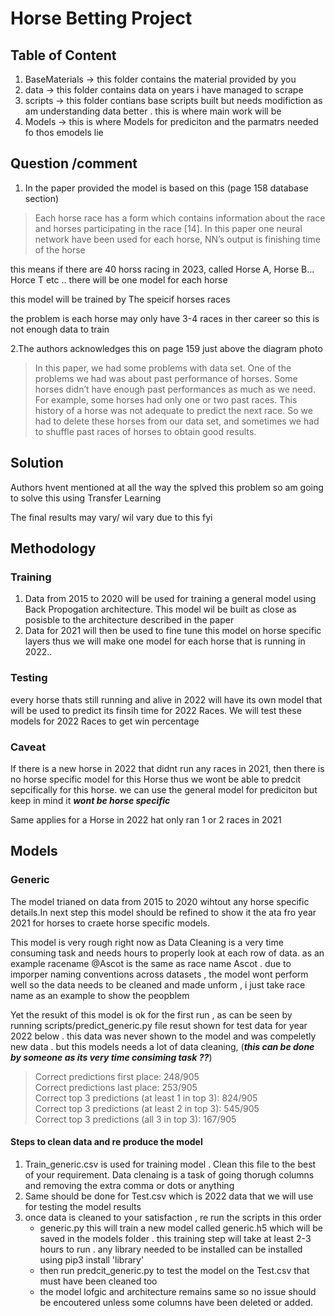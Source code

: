 # Horse Betting Project

## Table of Content

1. BaseMaterials -> this folder contains the material provided by you
2. data -> this folder contains data on years i have managed to scrape
3. scripts -> this folder contians base scripts built but needs modifiction as am understanding data better . this is where main work will be
4. Models -> this is where Models for prediciton and the parmatrs needed fo thos emodels lie

## Question /comment

1. In the paper provided the model is based on this (page 158 database section)

> Each horse race has a form which contains information
about the race and horses participating in the race [14].
In this paper one neural network have been used for each
horse, NN’s output is finishing time of the horse

this means if there are 40 horss racing in 2023, called Horse A, Horse B... Horce T etc .. there will be one model for each horse

this model will be trained by The speicif horses races

the problem is each horse may only have 3-4 races in ther career so this is not enough data to train

2.The authors acknowledges this on page 159 just above the diagram photo

> In this paper, we had some problems with data set. One
of the problems we had was about past performance of
horses. Some horses didn’t have enough past
performances as much as we need. For example, some
horses had only one or two past races. This history of a
horse was not adequate to predict the next race. So we
had to delete these horses from our data set, and
sometimes we had to shuffle past races of horses to
obtain good results.

## Solution

Authors hvent mentioned at all the way the splved this problem so am going to solve this using Transfer Learning

The final results may vary/ wil vary due to this fyi

## Methodology

### Training

1. Data from 2015 to 2020 will be used for training a general model using Back Propogation architecture. This model wil be built as close as posisble to the architecture described in the paper
2. Data for 2021 will then be used to fine tune this model on horse specific layers thus we will make one model for each horse that is running in 2022.. 

### Testing 

every horse thats still running and alive in 2022 will have its own model that will be used to predict its finsih time for 2022 Races. We will test these models for 2022 Races to get win percentage 

### Caveat

If there is a new horse in 2022 that didnt run any races in 2021, then there is no horse specific model for this Horse thus we wont be able to predcit sepcifically for this horse. we can use the general model for prediciton but keep in mind it ***wont be horse specific***

Same applies for a Horse in 2022 hat only ran 1 or 2 races in 2021

## Models

### Generic

The model trianed on data from 2015 to 2020 wihtout any horse specific details.In next step this model should be refined to show it the ata fro year 2021 for horses to craete horse specific models. 

This model is very rough right now as Data Cleaning is a very time consuming task and needs hours to properly look at each row of data. as an example racename @Ascot is the same as race name Ascot . due to imporper naming conventions across datasets , the model wont perform well so the data needs to be cleaned and made unform , i just take race name as an example to show the peopblem 

Yet the resukt of this model is ok for the first run , as can be seen by running scripts/predict_generic.py file resut shown for test data for year 2022 below . this data was never shown to the model and was compeletly new data . but this models needs a lot of data cleaning, (***this can be done by someone as its very time consiming task ??***)

> Correct predictions first place: 248/905  
Correct predictions last place: 253/905  
Correct top 3 predictions (at least 1 in top 3): 824/905  
Correct top 3 predictions (at least 2 in top 3): 545/905  
Correct top 3 predictions (all 3 in top 3): 167/905  

#### Steps to clean data and re produce the model 
1. Train_generic.csv is used for training model . Clean this file to the best of your requirement. Data clenaing is a task of going thorugh columns and removing the extra comma or dots or anything 
2. Same should be done for Test.csv which is 2022 data that we will use for testing the model results
3. once data is cleaned to your satisfaction , re run the scripts in this order  
    - generic.py this will train a new model called generic.h5 which will be saved in the models folder . this training step will take at least 2-3 hours to run . any library needed to be installed can be installed using pip3 install 'library'
    - then run predcit_generic.py to test the model on the Test.csv that must have been cleaned too 
    - the model lofgic and architecture remains same so no issue should be encoutered unless some columns have been deleted or added. 
     
